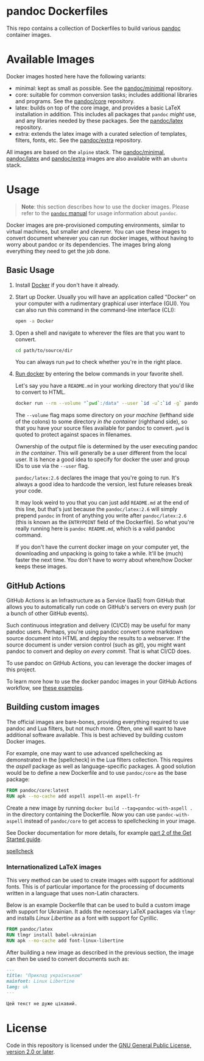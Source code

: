 pandoc Dockerfiles
================================================================================

This repo contains a collection of Dockerfiles to build various
[pandoc](https://pandoc.org/) container images.


Available Images
==================================================================

Docker images hosted here have the following variants:

- minimal: kept as small as possible. See the [pandoc/minimal][]
  repository.
- core: suitable for common conversion tasks; includes additional
  libraries and programs. See the [pandoc/core][] repository.
- latex: builds on top of the core image, and provides a basic
  LaTeX installation in addition. This includes all packages that
  `pandoc` _might_ use, and any libraries needed by these
  packages. See the [pandoc/latex][] repository.
- extra: extends the latex image with a curated selection of templates,
  filters, fonts, etc. See the [pandoc/extra][] repository.

All images are based on the `alpine` stack. The [pandoc/minimal][],
[pandoc/latex][] and [pandoc/extra][] images are also available with 
an `ubuntu` stack.

[pandoc/minimal]: https://hub.docker.com/r/pandoc/minimal
[pandoc/core]: https://hub.docker.com/r/pandoc/core
[pandoc/latex]: https://hub.docker.com/r/pandoc/latex
[pandoc/extra]: https://hub.docker.com/r/pandoc/extra

Usage
================================================================================

> **Note**: this section describes how to use the docker images.  Please refer
> to the [`pandoc` manual](https://pandoc.org/MANUAL.html) for usage information
> about `pandoc`.

Docker images are pre-provisioned computing environments, similar to virtual
machines, but smaller and cleverer. You can use these images to convert document
wherever you can run docker images, without having to worry about pandoc or its
dependencies. The images bring along everything they need to get the job done.

Basic Usage
--------------------------------------------------------------------------------

1. Install [Docker](https://www.docker.com) if you don't have it already.

2. Start up Docker. Usually you will have an application called "Docker" on your
   computer with a rudimentary graphical user interface (GUI). You can also run
   this command in the command-line interface (CLI):

   ```sh
   open -a Docker
   ```

3. Open a shell and navigate to wherever the files are that you want to convert.

   ```sh
   cd path/to/source/dir
   ```

   You can always run `pwd` to check whether you're in the right place.

4. [Run docker](https://docs.docker.com/engine/reference/run/) by entering the
   below commands in your favorite shell.

   Let's say you have a `README.md` in your working directory that you'd like to
   convert to HTML.

   ```sh
   docker run --rm --volume "`pwd`:/data" --user `id -u`:`id -g` pandoc/latex:2.6 README.md
   ```

   The `--volume` flag maps some directory on *your machine* (lefthand side of
   the colons) to some directory *in the container* (righthand side), so that
   you have your source files available for pandoc to convert. `pwd` is quoted
   to protect against spaces in filenames.

   Ownership of the output file is determined by the user executing pandoc *in
   the container*. This will generally be a user different from the local user.
   It is hence a good idea to specify for docker the user and group IDs to use
   via the `--user` flag.

   `pandoc/latex:2.6` declares the image that you're going to run. It's always a
   good idea to hardcode the version, lest future releases break your code.

   It may look weird to you that you can just add `README.md` at the end of this
   line, but that's just because the `pandoc/latex:2.6` will simply prepend
   `pandoc` in front of anything you write after `pandoc/latex:2.6` (this is
   known as the `ENTRYPOINT` field of the Dockerfile). So what you're really
   running here is `pandoc README.md`, which is a valid pandoc command.

   If you don't have the current docker image on your computer yet, the
   downloading and unpacking is going to take a while. It'll be (much) faster
   the next time. You don't have to worry about where/how Docker keeps these
   images.

GitHub Actions
--------------------------------------------------------------------------------

GitHub Actions is an Infrastructure as a Service (IaaS) from GitHub that allows
you to automatically run code on GitHub's servers on every push (or a bunch of
other GitHub events).

 Such continuous integration and delivery (CI/CD) may be useful for many pandoc
 users. Perhaps, you're using pandoc convert some markdown source document into HTML and deploy the results to a webserver. If the source document is under
 version control (such as git), you might want pandoc to convert and deploy
 *on every commit*. That is what CI/CD does.

To use pandoc on GitHub Actions, you can leverage the docker images of this
project.

To learn more how to use the docker pandoc images in your GitHub Actions
workflow, see
[these examples](http://github.com/maxheld83/pandoc-action-example).

Building custom images
--------------------------------------------------------------------------------

The official images are bare-bones, providing everything required to use pandoc
and Lua filters, but not much more. Often, one will want to have additional
software available.  This is best achieved by building custom Docker images.

For example, one may want to use advanced spellchecking as demonstrated in the
[spellcheck] in the Lua filters collection. This requires the *aspell* package
as well as language-specific packages. A good solution would be to define a new
Dockerfile and to use `pandoc/core` as the base package:

``` Dockerfile
FROM pandoc/core:latest
RUN apk --no-cache add aspell aspell-en aspell-fr
```

Create a new image by running `docker build --tag=pandoc-with-aspell .` in the
directory containing the Dockerfile. Now you can use `pandoc-with-aspell`
instead of `pandoc/core` to get access to spellchecking in your image.

See Docker documentation for more details, for example [part 2 of the Get
Started guide](https://docs.docker.com/get-started/part2/).

[spellcheck](https://github.com/pandoc/lua-filters/tree/master/spellcheck)

### Internationalized LaTeX images

This very method can be used to create images with support for
additional fonts. This is of particular importance for the processing of
documents written in a language that uses non-Latin characters.

Below is an example Dockerfile that can be used to build a custom image with
support for Ukrainian. It adds the necessary LaTeX packages via `tlmgr` and
installs *Linux Libertine* as a font with support for Cyrillic.

``` Dockerfile
FROM pandoc/latex
RUN tlmgr install babel-ukrainian
RUN apk --no-cache add font-linux-libertine
```

After building a new image as described in the previous section, the
image can then be used to convert documents such as:

``` markdown
---
title: "Приклад українською"
mainfont: Linux Libertine
lang: uk
---

Цей текст не дуже цікавий.
```

License
================================================================================

Code in this repository is licensed under the
[GNU General Public License, version 2.0 or later](LICENSE).

